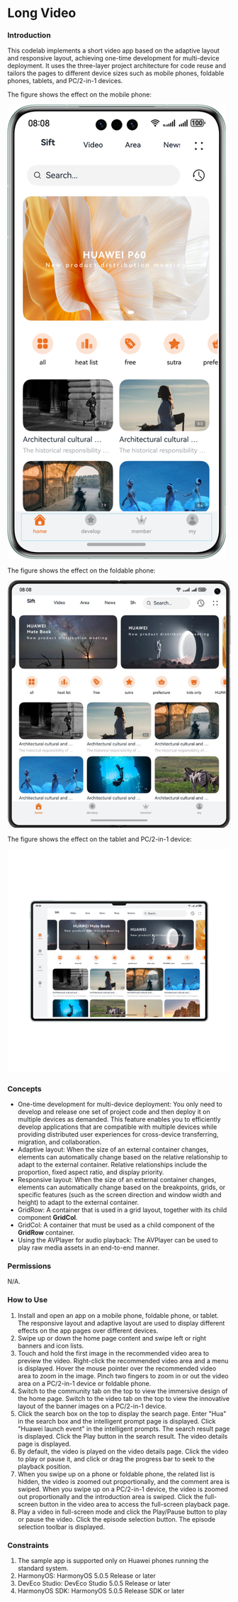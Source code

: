 # Long Video

### Introduction

This codelab implements a short video app based on the adaptive layout and responsive layout, achieving one-time development for multi-device deployment. It uses the three-layer project architecture for code reuse and tailors the pages to different device sizes such as mobile phones, foldable phones, tablets, and PC/2-in-1 devices.

The figure shows the effect on the mobile phone:

![](screenshots/device/phone_EN.png)

The figure shows the effect on the foldable phone:

![](screenshots/device/foldable_EN.jpg)

The figure shows the effect on the tablet and PC/2-in-1 device:

![](screenshots/device/tablet_EN.png)

### Concepts

- One-time development for multi-device deployment: You only need to develop and release one set of project code and then deploy it on multiple devices as demanded. This feature enables you to efficiently develop applications that are compatible with multiple devices while providing distributed user experiences for cross-device transferring, migration, and collaboration.
- Adaptive layout: When the size of an external container changes, elements can automatically change based on the relative relationship to adapt to the external container. Relative relationships include the proportion, fixed aspect ratio, and display priority.
- Responsive layout: When the size of an external container changes, elements can automatically change based on the breakpoints, grids, or specific features (such as the screen direction and window width and height) to adapt to the external container.
- GridRow: A container that is used in a grid layout, together with its child component **GridCol**.
- GridCol: A container that must be used as a child component of the **GridRow** container.
- Using the AVPlayer for audio playback: The AVPlayer can be used to play raw media assets in an end-to-end manner.

### Permissions

N/A.

### How to Use

1. Install and open an app on a mobile phone, foldable phone, or tablet. The responsive layout and adaptive layout are used to display different effects on the app pages over different devices.
2. Swipe up or down the home page content and swipe left or right banners and icon lists.
3. Touch and hold the first image in the recommended video area to preview the video. Right-click the recommended video area and a menu is displayed. Hover the mouse pointer over the recommended video area to zoom in the image. Pinch two fingers to zoom in or out the video area on a PC/2-in-1 device or foldable phone.
4. Switch to the community tab on the top to view the immersive design of the home page. Switch to the video tab on the top to view the innovative layout of the banner images on a PC/2-in-1 device.
5. Click the search box on the top to display the search page. Enter "Hua" in the search box and the intelligent prompt page is displayed. Click "Huawei launch event" in the intelligent prompts. The search result page is displayed. Click the Play button in the search result. The video details page is displayed.
6. By default, the video is played on the video details page. Click the video to play or pause it, and click or drag the progress bar to seek to the playback position.
7. When you swipe up on a phone or foldable phone, the related list is hidden, the video is zoomed out proportionally, and the comment area is swiped. When you swipe up on a PC/2-in-1 device, the video is zoomed out proportionally and the introduction area is swiped. Click the full-screen button in the video area to access the full-screen playback page.
8. Play a video in full-screen mode and click the Play/Pause button to play or pause the video. Click the episode selection button. The episode selection toolbar is displayed.

### Constraints

1. The sample app is supported only on Huawei phones running the standard system.
2. HarmonyOS: HarmonyOS 5.0.5 Release or later
3. DevEco Studio: DevEco Studio 5.0.5 Release or later
4. HarmonyOS SDK: HarmonyOS 5.0.5 Release SDK or later
